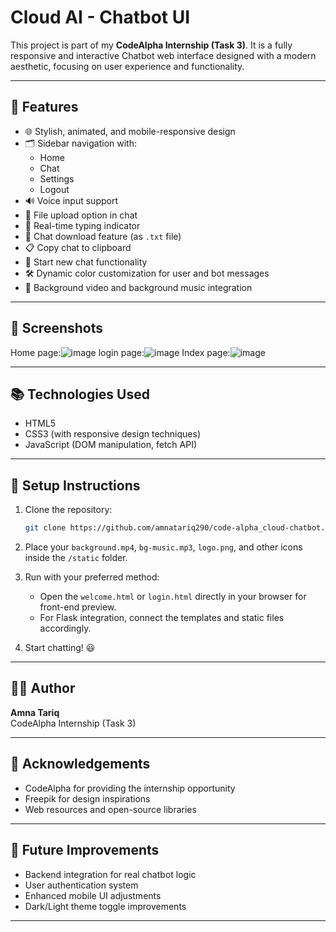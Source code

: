 # Cloud AI - Chatbot UI

This project is part of my **CodeAlpha Internship (Task 3)**. It is a fully responsive and interactive Chatbot web interface designed with a modern aesthetic, focusing on user experience and functionality.

---

## 🚀 Features

- 🌐 Stylish, animated, and mobile-responsive design  
- 🗂️ Sidebar navigation with:
  - Home
  - Chat
  - Settings
  - Logout
- 🔊 Voice input support 
- 📁 File upload option in chat
- 🏃 Real-time typing indicator
- 💾 Chat download feature (as `.txt` file)
- 📋 Copy chat to clipboard
- 🔄 Start new chat functionality
- 🛠️ Dynamic color customization for user and bot messages
- 🌌 Background video and background music integration

---

## 📢 Screenshots

Home page:![image](https://github.com/user-attachments/assets/98963aca-e4fe-4d98-871f-2e6804344021)
login page:![image](https://github.com/user-attachments/assets/ba11b2d6-e3b8-4f9b-9a79-bd5871f54440)
Index page:![image](https://github.com/user-attachments/assets/1e0a3565-c21b-4bf4-a11c-56c34ee3907d)


---

## 📚 Technologies Used

- HTML5  
- CSS3 (with responsive design techniques)  
- JavaScript (DOM manipulation, fetch API)  
---

## 🔄 Setup Instructions

1. Clone the repository:
   ```bash
   git clone https://github.com/amnatariq290/code-alpha_cloud-chatbot.git
   ```

2. Place your `background.mp4`, `bg-music.mp3`, `logo.png`, and other icons inside the `/static` folder.

3. Run with your preferred method:
   - Open the `welcome.html` or `login.html` directly in your browser for front-end preview.
   - For Flask integration, connect the templates and static files accordingly.

4. Start chatting! 😃

---

## 👨‍💻 Author

**Amna Tariq**  
CodeAlpha Internship (Task 3)

---

## 📢 Acknowledgements

- CodeAlpha for providing the internship opportunity  
- Freepik for design inspirations  
- Web resources and open-source libraries  

---

## 🔧 Future Improvements

- Backend integration for real chatbot logic  
- User authentication system  
- Enhanced mobile UI adjustments  
- Dark/Light theme toggle improvements  

---
